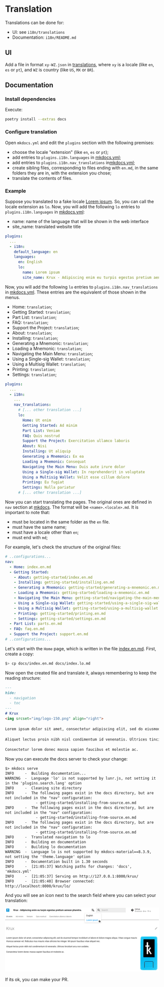 # Translation

Translations can be done for:

- UI: see `i18n/translations`
- Documentation: `i18n/README.md`

## UI

Add a file in format `xy-WZ.json` in [translations](./translations), where `xy` is a locale (like `en`, `es` or `pt`), and `WZ` is country (like `US`, `MX` or `BR`).

## Documentation

### Install dependencies

Execute:

```bash
poetry install --extras docs
```

### Configure translation

Open `mkdocs.yml` and edit the `plugins` section with the following premises:

- choose the locale "extension" (like `en`, `es` or `pt`);
- add entries to `plugins.i18n.languages` in [mkdocs.yml](../mkdocs.yml);
- add entries to `plugins.i18n.nav_translations` in[mkdocs.yml](../mkdocs.yml);
- create sibling files, corresponding to files ending with `en.md`, in the same folders they are in, with the extension you chose;
- translate the contents of files.

### Example

Suppose you translated to a fake locale [Lorem ipsum](https://pt.wikipedia.org/wiki/Lorem_ipsum). So, you can call the locale extension as `lo`. Now, you will add the following `lo` entries to `plugins.i18n.languages` in [mkdocs.yml](../mkdocs.yml):

- name: name of the language that will be shown in the web interface
- site_name: translated website title

```yaml
plugins:
  ...
  - i18n:
    default_language: en
    languages:
      en: English
      lo:
        name: Lorem ipsum
        site_name: Krux - Adipiscing enim eu turpis egestas pretium aenean pharetra.
```

Now, you will add the following `lo` entries to `plugins.i18n.nav_translations` in [mkdocs.yml](../mkdocs.yml). These entries are the equivalent of those shown in the menus.

- Home: `translation`;
- Getting Started: `translation`;
- Part List: `translation`;
- FAQ: `translation`;
- Support the Project: `translation`;
- About: `translation`;
- Installing: `translation`;
- Generating a Mnemonic: `translation`;
- Loading a Mnemonic: `translation`;
- Navigating the Main Menu: `translation`;
- Using a Single-sig Wallet: `translation`;
- Using a Multisig Wallet: `translation`; 
- Printing: `translation`;
- Settings: `translation`;

```yaml
plugins:
  ...
  - i18n:
    ...
    nav_translations:
      # [... other translation ...]
      lo:
        Home: Ut enim
        Getting Started: Ad minim
        Part List: Veniam
        FAQ: Quis nostrud 
        Support the Project: Exercitation ullamco laboris
        About: Nisi
        Installing: Ut aliquip 
        Generating a Mnemonic: Ex ea
        Loading a Mnemonic: Consequat
        Navigating the Main Menu: Duis aute irure dolor
        Using a Single-sig Wallet: In reprehenderit in voluptate
        Using a Multisig Wallet: Velit esse cillum dolore 
        Printing: Eu fugiat
        Settings: Nulla pariatur
      # [... other translation ...]
```

Now you can start translating the pages. The original ones are defined in `nav` section at [mkdocs](../mkdocs.yml). The format will be `<name>.<locale>.md`. It is important to note that:

- must be located in the same folder as the `en` file.
- must have the same name;
- must have a locale other than `en`;
- must end with `md`;

For example, let's check the structure of the original files:

```yaml
# ..configurations...
nav:
  - Home: index.en.md
  - Getting Started:
    - About: getting-started/index.en.md
    - Installing: getting-started/installing.en.md
    - Generating a Mnemonic: getting-started/generating-a-mnemonic.en.md
    - Loading a Mnemonic: getting-started/loading-a-mnemonic.en.md
    - Navigating the Main Menu: getting-started/navigating-the-main-menu.en.md
    - Using a Single-sig Wallet: getting-started/using-a-single-sig-wallet.en.md
    - Using a Multisig Wallet: getting-started/using-a-multisig-wallet.en.md
    - Printing: getting-started/printing.en.md
    - Settings: getting-started/settings.en.md
  - Part List: parts.en.md
  - FAQ: faq.en.md
  - Support the Project: support.en.md
# ..configurations...
```

Let's start with the `Home` page, which is written in the file [index.en.md](index.en.md). First, create a copy:

```bash
$> cp docs/index.en.md docs/index.lo.md
```

Now open the created file and translate it, always remembering to keep the reading structure:

```markdown
---
hide:
  - navigation
  - toc
---
# Krux
<img srcset="img/logo-150.png" align="right">

Lorem ipsum dolor sit amet, consectetur adipiscing elit, sed do eiusmod tempor incididunt ut labore et dolore magna aliqua. Vitae congue mauris rhoncus aenean vel. Ridiculus mus mauris vitae ultricies leo integer. Mi ipsum faucibus vitae aliquet nec.

Aliquet lectus proin nibh nisl condimentum id venenatis. Ultrices tincidunt arcu non sodales. 

Consectetur lorem donec massa sapien faucibus et molestie ac.
```

Now you can execute the docs server to check your change:

```bash-
$> mkdocs serve
INFO     -  Building documentation...
WARNING  -  Language 'lo' is not supported by lunr.js, not setting it in the 'plugins.search.lang' option
INFO     -  Cleaning site directory
INFO     -  The following pages exist in the docs directory, but are not included in the "nav" configuration:
              - getting-started/installing-from-source.en.md
INFO     -  The following pages exist in the docs directory, but are not included in the "nav" configuration:
              - getting-started/installing-from-source.en.md
INFO     -  The following pages exist in the docs directory, but are not included in the "nav" configuration:
              - getting-started/installing-from-source.en.md
INFO     -  Translated navigation to lo
INFO     -  Building en documentation
INFO     -  Building lo documentation
WARNING  -  Language lo is not supported by mkdocs-material==8.3.9, not setting the 'theme.language' option
INFO     -  Documentation built in 1.30 seconds
INFO     -  [21:05:37] Watching paths for changes: 'docs', 'mkdocs.yml'
INFO     -  [21:05:37] Serving on http://127.0.0.1:8000/krux/
INFO     -  [21:05:40] Browser connected: http://localhost:8000/krux/lo/
```

And you will see an icon next to the search field where you can select your translation:

<p align="center">
<img title="Lorem Ipsum" src="../docs/img/translation-lorem-ipsum.png">
</p>

If its ok, you can make your PR.